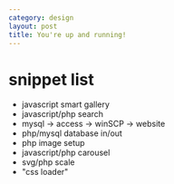 ```yaml
---
category: design
layout: post
title: You're up and running!
---
```


# snippet list
- javascript smart gallery
- javascript/php search
- mysql -> access -> winSCP -> website
- php/mysql database in/out
- php image setup
- javascript/php carousel
- svg/php scale
- "css loader"

